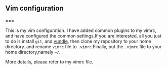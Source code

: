 ## Vim configuration
===

This is my vim configuration. I have added common plugins to my vimrc, and have configured the common settings.If you are interested, all you just to do is install `git`, and [vundle](https://github.com/gmarik/Vundle.vim), then clone my repository to  your home directory. and rename `vimrc` file to `.vimrc`.Finally, put the `.vimrc` file to your home directory,namely `~/`.

More details, please refer to my vimrc file.
